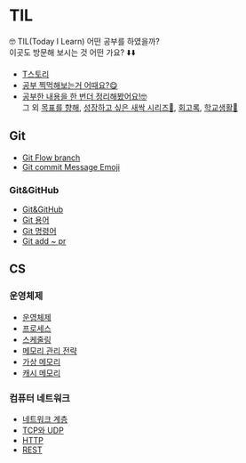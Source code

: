 # TIL
 🤓 TIL(Today I Learn) 어떤 공부를 하였을까?  
 이곳도 방문해 보시는 것 어떤 가요? ⬇️⬇️
 - [T스토리](https://hea97.tistory.com/)
 - [공부 찍먹해보는거 어때요?😋](https://hea97.tistory.com/category/TIL/%F0%9F%A4%A4%20%7C%20%EC%B0%8D%EB%A8%B9%ED%95%98%EA%B8%B0)
 - [공부한 내용을 한 번더 정리해봤어요!🤓](https://hea97.tistory.com/category/TIL)    
  그 외 [목표를 향해](https://hea97.tistory.com/category/%EB%AA%A9%ED%91%9C%EB%A5%BC%20%ED%96%A5%ED%95%B4%7E%21), [성장하고 싶은 새싹 시리즈🌱](https://hea97.tistory.com/category/%EC%84%B1%EC%9E%A5%ED%95%98%EA%B3%A0%20%EC%8B%B6%EC%9D%80%20%EC%83%88%EC%8B%B9%F0%9F%8C%B1), [회고록](https://hea97.tistory.com/category/%ED%9A%8C%EA%B3%A0%EB%A1%9D), [학교생활🏫](https://hea97.tistory.com/category/%F0%9F%8F%AB%ED%95%99%EA%B5%90%20%EC%83%9D%ED%99%9C)

## Git
- [Git Flow branch](https://github.com/hea97/TIL/blob/main/Git/Git%20Flow%20branch.md)  
- [Git commit Message Emoji](https://github.com/hea97/TIL/blob/main/Git/Git%20commit%20Message%20Emoji.md)  
### Git&GitHub
- [Git&GitHub](https://github.com/hea97/TIL/blob/main/Git/Git%20commit%20Message%20Emoji.md)  
- [Git 용어](https://github.com/hea97/TIL/blob/main/Git/Git%26GitHub/Git%20%EC%9A%A9%EC%96%B4.md)  
- [Git 명령어](https://github.com/hea97/TIL/blob/main/Git/Git%26GitHub/Git%20%EB%AA%85%EB%A0%B9%EC%96%B4.md)  
- [Git add ~ pr](https://github.com/hea97/TIL/blob/main/Git/Git%26GitHub/Git%20add%20~%20pr.md)  
## CS
### 운영체제
- [운영체제](https://github.com/hea97/TIL/blob/main/CS/%EC%9A%B4%EC%98%81%EC%B2%B4%EC%A0%9C/%EC%9A%B4%EC%98%81%EC%B2%B4%EC%A0%9C.md)
- [프로세스](https://github.com/hea97/TIL/blob/main/CS/%EC%9A%B4%EC%98%81%EC%B2%B4%EC%A0%9C/%ED%94%84%EB%A1%9C%EC%84%B8%EC%8A%A4.md)
- [스케줄링](https://github.com/hea97/TIL/blob/main/CS/%EC%9A%B4%EC%98%81%EC%B2%B4%EC%A0%9C/%EC%8A%A4%EC%BC%80%EC%A4%84%EB%A7%81.md)
- [메모리 관리 전략](https://github.com/hea97/TIL/blob/main/CS/%EC%9A%B4%EC%98%81%EC%B2%B4%EC%A0%9C/%EB%A9%94%EB%AA%A8%EB%A6%AC%20%EA%B4%80%EB%A6%AC%20%EC%A0%84%EB%9E%B5.md)
- [가상 메모리](https://github.com/hea97/TIL/blob/main/CS/%EC%9A%B4%EC%98%81%EC%B2%B4%EC%A0%9C/%EA%B0%80%EC%83%81%20%EB%A9%94%EB%AA%A8%EB%A6%AC.md)
- [캐시 메모리](https://github.com/hea97/TIL/blob/main/CS/%EC%9A%B4%EC%98%81%EC%B2%B4%EC%A0%9C/%EC%BA%90%EC%8B%9C%20%EB%A9%94%EB%AA%A8%EB%A6%AC.md)
### 컴퓨터 네트워크
- [네트워크 계층](https://github.com/hea97/TIL/blob/main/CS/%EC%BB%B4%ED%93%A8%ED%84%B0%20%EB%84%A4%ED%8A%B8%EC%9B%8C%ED%81%AC/%EB%84%A4%ED%8A%B8%EC%9B%8C%ED%81%AC%20%EA%B3%84%EC%B8%B5.md)
- [TCP와 UDP](https://github.com/hea97/TIL/blob/main/CS/%EC%BB%B4%ED%93%A8%ED%84%B0%20%EB%84%A4%ED%8A%B8%EC%9B%8C%ED%81%AC/TCP%EC%99%80%20UDP.md)
- [HTTP](https://github.com/hea97/TIL/blob/main/CS/%EC%BB%B4%ED%93%A8%ED%84%B0%20%EB%84%A4%ED%8A%B8%EC%9B%8C%ED%81%AC/HTTP.md)
- [REST](https://github.com/hea97/TIL/blob/main/CS/%EC%BB%B4%ED%93%A8%ED%84%B0%20%EB%84%A4%ED%8A%B8%EC%9B%8C%ED%81%AC/REST.md)